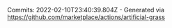 Commits: 2022-02-10T23:40:39.804Z - Generated via https://github.com/marketplace/actions/artificial-grass
<br>
